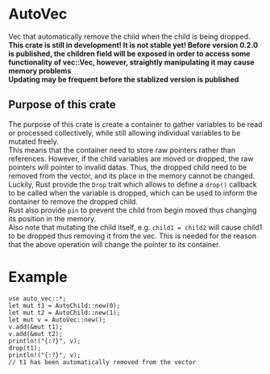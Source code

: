 # AutoVec
Vec that automatically remove the child when the child is being dropped.  
**This crate is still in development! It is not stable yet! Before version 0.2.0 is published, the children field will be exposed in order to access some functionality of vec::Vec, however, straightly manipulating it may cause memory problems**  
**Updating may be frequent before the stablized version is published**
## Purpose of this crate
The purpose of this crate is create a container to gather variables to be read or processed collectively, while still allowing individual variables to be mutated freely.  
This means that the container need to store raw pointers rather than references. However, if the child variables are moved or dropped, the raw pointers will pointer to invalid datas. Thus, the dropped child need to be removed from the vector, and its place in the memory cannot be changed.  
Luckily, Rust provide the `Drop` trait which allows to define a `drop()` callback to be called when the variable is dropped, which can be used to inform the container to remove the dropped child.  
Rust also provide `pin` to prevent the child from begin moved thus changing its position in the memory.  
Also note that mutating the child itself, e.g. `child1 = child2` will cause child1 to be dropped thus removing it from the vec. This is needed for the reason that the above operation will change the pointer to its container.

# Example
```
use auto_vec::*;
let mut t1 = AutoChild::new(0);
let mut t2 = AutoChild::new(1);
let mut v = AutoVec::new();
v.add(&mut t1);
v.add(&mut t2);
println!("{:?}", v);
drop(t1);
println!("{:?}", v);
// t1 has been automatically removed from the vector
```